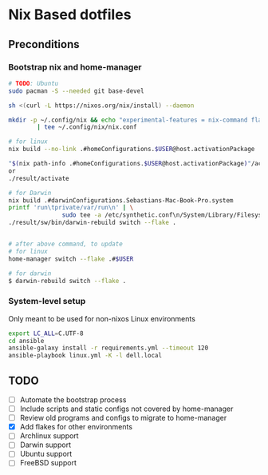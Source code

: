 # Nix Based dotfiles

## Preconditions

### Bootstrap nix and home-manager

```sh
# TODO: Ubuntu
sudo pacman -S --needed git base-devel

sh <(curl -L https://nixos.org/nix/install) --daemon

mkdir -p ~/.config/nix && echo "experimental-features = nix-command flakes" \
        | tee ~/.config/nix/nix.conf

# for linux
nix build --no-link .#homeConfigurations.$USER@host.activationPackage

"$(nix path-info .#homeConfigurations.$USER@host.activationPackage)"/activate
or
./result/activate

# for Darwin
nix build .#darwinConfigurations.Sebastians-Mac-Book-Pro.system
printf 'run\tprivate/var/run\n' | \
               sudo tee -a /etc/synthetic.conf\n/System/Library/Filesystems/apfs.fs/Contents/Resources/apfs.util -t
./result/sw/bin/darwin-rebuild switch --flake .


# after above command, to update
# for linux
home-manager switch --flake .#$USER

# for darwin
$ darwin-rebuild switch --flake .
```

### System-level setup

Only meant to be used for non-nixos Linux environments

```sh
export LC_ALL=C.UTF-8
cd ansible
ansible-galaxy install -r requirements.yml --timeout 120
ansible-playbook linux.yml -K -l dell.local
```

## TODO

- [ ] Automate the bootstrap process
- [ ] Include scripts and static configs not covered by home-manager
- [ ] Review old programs and configs to migrate to home-manager
- [X] Add flakes for other environments
- [ ] Archlinux support
- [ ] Darwin support
- [ ] Ubuntu support
- [ ] FreeBSD support
